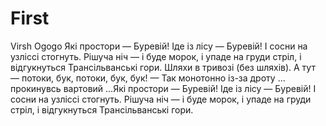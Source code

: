 # First
Virsh
Ogogo
Які простори
— Буревій!
Іде із лісу
— Буревій!
І сосни на узліссі стогнуть.
Рішуча ніч — і буде морок,
і упаде на груди стріл,
і відгукнуться Трансільванські гори.
Шляхи в тривозі (без шляхів).
А тут — потоки, бук,
потоки, бук,
бук!
— Так монотонно із-за дроту
…прокинувсь вартовий
…Які простори
— Буревій!
Іде із лісу
— Буревій!
І сосни на узліссі стогнуть.
Рішуча ніч — і буде морок,
і упаде на груди стріл,
і відгукнуться Трансільванські гори.
